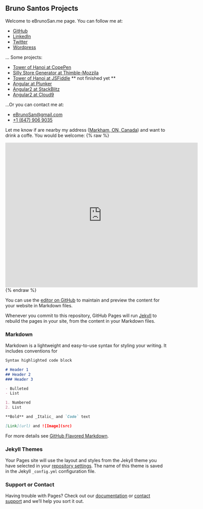 ## Bruno Santos Projects

Welcome to eBrunoSan.me page. You can follow me at:
- [GitHub](https://github.com/ebrunosan)
- [LinkedIn](https://www.linkedin.com/in/ebrunosan)
- [Twitter](https://twitter.com/ebrunosan)
- [Wordpress](https://ebrunosan.wordpress.com/)

... Some projects:
- [Tower of Hanoi at CopePen](https://codepen.io/ebrunosan/pen/NMRoZX)
- [Silly Store Generator at Thimble-Mozzila](https://thimbleprojects.org/ebrunosan/467686)
- [Tower of Hanoi at JSFiddle](https://jsfiddle.net/ebrunosan/8hkxot4a/) ** not finished yet **
- [Angular at Plunker](https://embed.plnkr.co/uVy4H64hZBmzucoHjXM3/)
- [Angular2 at StackBlitz](https://stackblitz.com/edit/angular-qijtbn)
- [Angular2 at Cloud9](https://angular2-bdasilvasantos00.c9users.io/)

...Or you can contact me at:
- [eBrunoSan@gmail.com](mailto:ebrunosan@gmail.com)
- [+1 (647) 906 9035](tel:+16479069035)

Let me know if are nearby my address ([Markham, ON, Canada](https://goo.gl/maps/fSSwMpRAKRx)) and want to drink a coffe. You would be welcome:
{% raw %}
<iframe src="https://www.google.com/maps/embed?pb=!1m18!1m12!1m3!1d9943.88184885533!2d-79.30593647377125!3d43.829390253274674!2m3!1f0!2f0!3f0!3m2!1i1024!2i768!4f13.1!3m3!1m2!1s0x89d4d40989c6970b%3A0x4e855308bd976e58!2sKennedy+Rd+%26+Steeles+Ave+E%2C+Markham%2C+ON!5e0!3m2!1sen!2sca!4v1524366163534" width="600" height="450" frameborder="0" style="border:0" allowfullscreen></iframe>
{% endraw %}

You can use the [editor on GitHub](https://github.com/ebrunosan/ebrunosan.github.io/edit/master/README.md) to maintain and preview the content for your website in Markdown files.

Whenever you commit to this repository, GitHub Pages will run [Jekyll](https://jekyllrb.com/) to rebuild the pages in your site, from the content in your Markdown files.

### Markdown

Markdown is a lightweight and easy-to-use syntax for styling your writing. It includes conventions for

```markdown
Syntax highlighted code block

# Header 1
## Header 2
### Header 3

- Bulleted
- List

1. Numbered
2. List

**Bold** and _Italic_ and `Code` text

[Link](url) and ![Image](src)
```

For more details see [GitHub Flavored Markdown](https://guides.github.com/features/mastering-markdown/).

### Jekyll Themes

Your Pages site will use the layout and styles from the Jekyll theme you have selected in your [repository settings](https://github.com/ebrunosan/ebrunosan.github.io/settings). The name of this theme is saved in the Jekyll `_config.yml` configuration file.

### Support or Contact

Having trouble with Pages? Check out our [documentation](https://help.github.com/categories/github-pages-basics/) or [contact support](https://github.com/contact) and we’ll help you sort it out.
